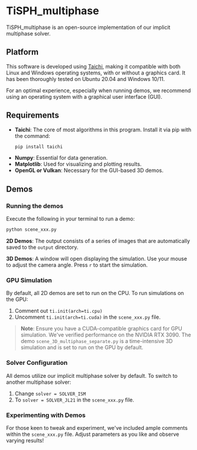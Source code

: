 
# TiSPH_multiphase
TiSPH_multiphase is an open-source implementation of our implicit multiphase solver.

## Platform
This software is developed using [Taichi](https://docs.taichi.graphics/), making it compatible with both Linux and Windows operating systems, with or without a graphics card. It has been thoroughly tested on Ubuntu 20.04 and Windows 10/11.

For an optimal experience, especially when running demos, we recommend using an operating system with a graphical user interface (GUI).

## Requirements
- **Taichi**: The core of most algorithms in this program. Install it via pip with the command:
  ```bash
  pip install taichi
  ```
- **Numpy**: Essential for data generation.
- **Matplotlib**: Used for visualizing and plotting results.
- **OpenGL or Vulkan**: Necessary for the GUI-based 3D demos.

## Demos
### Running the demos
Execute the following in your terminal to run a demo:
```bash
python scene_xxx.py
```
**2D Demos**: The output consists of a series of images that are automatically saved to the `output` directory.

**3D Demos**: A window will open displaying the simulation. Use your mouse to adjust the camera angle. Press `r` to start the simulation.

### GPU Simulation
By default, all 2D demos are set to run on the CPU. To run simulations on the GPU:
1. Comment out `ti.init(arch=ti.cpu)` 
2. Uncomment `ti.init(arch=ti.cuda)` in the `scene_xxx.py` file.

> **Note**: Ensure you have a CUDA-compatible graphics card for GPU simulation. We've verified performance on the NVIDIA RTX 3090. The demo `scene_3D_multiphase_separate.py` is a time-intensive 3D simulation and is set to run on the GPU by default.

### Solver Configuration
All demos utilize our implicit multiphase solver by default. To switch to another multiphase solver:
1. Change `solver = SOLVER_ISM` 
2. To `solver = SOLVER_JL21` in the `scene_xxx.py` file.

### Experimenting with Demos
For those keen to tweak and experiment, we've included ample comments within the `scene_xxx.py` file. Adjust parameters as you like and observe varying results!
